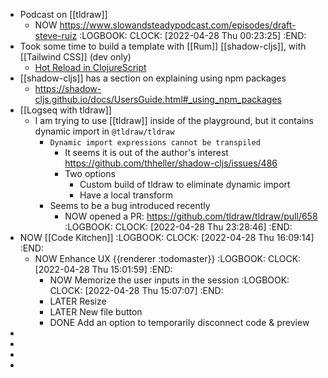 - Podcast on [[tldraw]]
	- NOW https://www.slowandsteadypodcast.com/episodes/draft-steve-ruiz
	  :LOGBOOK:
	  CLOCK: [2022-04-28 Thu 00:23:25]
	  :END:
- Took some time to build a template with [[Rum]] [[shadow-cljs]], with [[Tailwind CSS]] (dev only)
	- [Hot Reload in ClojureScript](https://code.thheller.com/blog/shadow-cljs/2019/08/25/hot-reload-in-clojurescript.html)
- [[shadow-cljs]] has a section on explaining using npm packages
	- https://shadow-cljs.github.io/docs/UsersGuide.html#_using_npm_packages
- [[Logseq with tldraw]]
	- I am trying to use [[tldraw]] inside of the playground, but it contains dynamic import in `@tldraw/tldraw`
		- `Dynamic import expressions cannot be transpiled`
			- It seems it is out of the author's interest https://github.com/thheller/shadow-cljs/issues/486
			- Two options
				- Custom build of tldraw to eliminate dynamic import
				- Have a local transform
		- Seems to be a bug introduced recently
			- NOW opened a PR: https://github.com/tldraw/tldraw/pull/658
			  :LOGBOOK:
			  CLOCK: [2022-04-28 Thu 23:28:46]
			  :END:
- NOW [[Code Kitchen]]
  :LOGBOOK:
  CLOCK: [2022-04-28 Thu 16:09:14]
  :END:
	- NOW Enhance UX   {{renderer :todomaster}}
	  :LOGBOOK:
	  CLOCK: [2022-04-28 Thu 15:01:59]
	  :END:
		- NOW Memorize the user inputs in the session
		  :LOGBOOK:
		  CLOCK: [2022-04-28 Thu 15:07:07]
		  :END:
		- LATER Resize
		- LATER New file button
		- DONE Add an option to temporarily disconnect code & preview
-
-
-
-